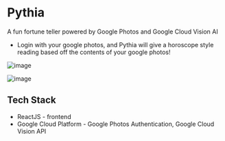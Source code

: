 # Pythia

A fun fortune teller powered by Google Photos and Google Cloud Vision AI
- Login with your google photos, and Pythia will give a horoscope style reading based off the contents of your google photos!

![image](https://github.com/AlanWang1/pythia/assets/43789278/ba043f35-5340-4fbc-a559-9d3e05223972)


![image](https://github.com/AlanWang1/pythia/assets/43789278/e6aee92e-e7a4-4b8a-8e8e-ae1cbe19deaa)


## Tech Stack

- ReactJS - frontend
- Google Cloud Platform - Google Photos Authentication, Google Cloud Vision API
